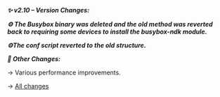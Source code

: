 **_✨ v2.10 – Version Changes:_**

**_⚙️ The Busybox binary was deleted and the old method was reverted back to requiring some devices to install the busybox-ndk module._**

**_⚙️The conf script reverted to the old structure._**

**_📌 Other Changes:_**

→ Various performance improvements.

→ [All changes](https://github.com/YurikeyDev/yurikey/compare/v2.00...v2.10)

